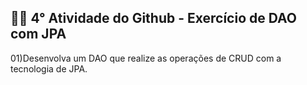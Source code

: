 ## 👩‍💻 4° Atividade do Github - Exercício de DAO com JPA

01)Desenvolva um DAO que realize as operações de CRUD com a tecnologia de JPA.
